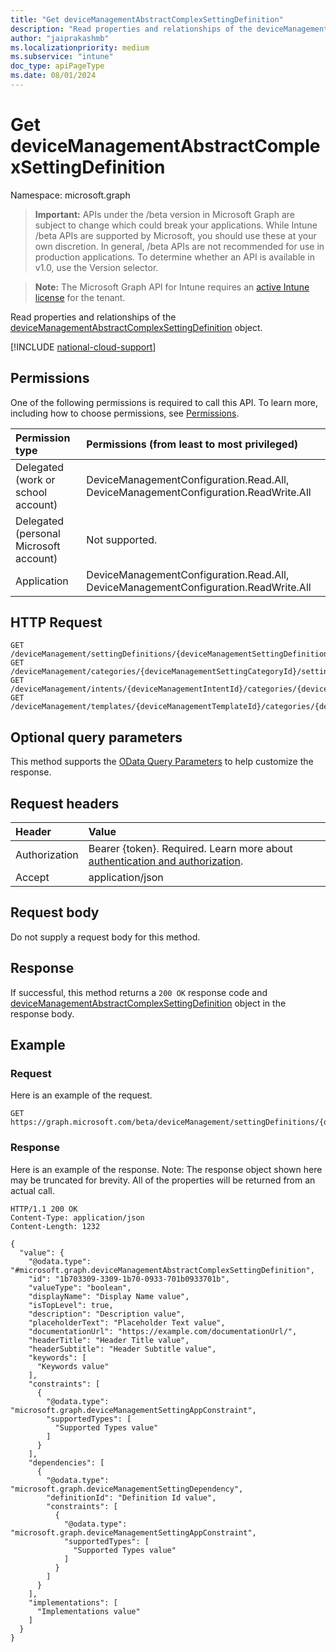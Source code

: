 ```yaml
---
title: "Get deviceManagementAbstractComplexSettingDefinition"
description: "Read properties and relationships of the deviceManagementAbstractComplexSettingDefinition object."
author: "jaiprakashmb"
ms.localizationpriority: medium
ms.subservice: "intune"
doc_type: apiPageType
ms.date: 08/01/2024
---
```


# Get deviceManagementAbstractComplexSettingDefinition

Namespace: microsoft.graph

> **Important:** APIs under the /beta version in Microsoft Graph are subject to change which could break your applications. While Intune /beta APIs are supported by Microsoft, you should use these at your own discretion. In general, /beta APIs are not recommended for use in production applications. To determine whether an API is available in v1.0, use the Version selector.

> **Note:** The Microsoft Graph API for Intune requires an [active Intune license](https://go.microsoft.com/fwlink/?linkid=839381) for the tenant.

Read properties and relationships of the [deviceManagementAbstractComplexSettingDefinition](../resources/intune-deviceintent-devicemanagementabstractcomplexsettingdefinition.md) object.

[!INCLUDE [national-cloud-support](../../includes/all-clouds.md)]

## Permissions
One of the following permissions is required to call this API. To learn more, including how to choose permissions, see [Permissions](/graph/permissions-reference).

|Permission type|Permissions (from least to most privileged)|
|:---|:---|
|Delegated (work or school account)|DeviceManagementConfiguration.Read.All, DeviceManagementConfiguration.ReadWrite.All|
|Delegated (personal Microsoft account)|Not supported.|
|Application|DeviceManagementConfiguration.Read.All, DeviceManagementConfiguration.ReadWrite.All|

## HTTP Request
<!-- {
  "blockType": "ignored"
}
-->
``` http
GET /deviceManagement/settingDefinitions/{deviceManagementSettingDefinitionId}
GET /deviceManagement/categories/{deviceManagementSettingCategoryId}/settingDefinitions/{deviceManagementSettingDefinitionId}
GET /deviceManagement/intents/{deviceManagementIntentId}/categories/{deviceManagementIntentSettingCategoryId}/settingDefinitions/{deviceManagementSettingDefinitionId}
GET /deviceManagement/templates/{deviceManagementTemplateId}/categories/{deviceManagementTemplateSettingCategoryId}/settingDefinitions/{deviceManagementSettingDefinitionId}
```

## Optional query parameters
This method supports the [OData Query Parameters](/graph/query-parameters) to help customize the response.

## Request headers
|Header|Value|
|:---|:---|
|Authorization|Bearer {token}. Required. Learn more about [authentication and authorization](/graph/auth/auth-concepts).|
|Accept|application/json|

## Request body
Do not supply a request body for this method.

## Response
If successful, this method returns a `200 OK` response code and [deviceManagementAbstractComplexSettingDefinition](../resources/intune-deviceintent-devicemanagementabstractcomplexsettingdefinition.md) object in the response body.

## Example

### Request
Here is an example of the request.
``` http
GET https://graph.microsoft.com/beta/deviceManagement/settingDefinitions/{deviceManagementSettingDefinitionId}
```

### Response
Here is an example of the response. Note: The response object shown here may be truncated for brevity. All of the properties will be returned from an actual call.
``` http
HTTP/1.1 200 OK
Content-Type: application/json
Content-Length: 1232

{
  "value": {
    "@odata.type": "#microsoft.graph.deviceManagementAbstractComplexSettingDefinition",
    "id": "1b703309-3309-1b70-0933-701b0933701b",
    "valueType": "boolean",
    "displayName": "Display Name value",
    "isTopLevel": true,
    "description": "Description value",
    "placeholderText": "Placeholder Text value",
    "documentationUrl": "https://example.com/documentationUrl/",
    "headerTitle": "Header Title value",
    "headerSubtitle": "Header Subtitle value",
    "keywords": [
      "Keywords value"
    ],
    "constraints": [
      {
        "@odata.type": "microsoft.graph.deviceManagementSettingAppConstraint",
        "supportedTypes": [
          "Supported Types value"
        ]
      }
    ],
    "dependencies": [
      {
        "@odata.type": "microsoft.graph.deviceManagementSettingDependency",
        "definitionId": "Definition Id value",
        "constraints": [
          {
            "@odata.type": "microsoft.graph.deviceManagementSettingAppConstraint",
            "supportedTypes": [
              "Supported Types value"
            ]
          }
        ]
      }
    ],
    "implementations": [
      "Implementations value"
    ]
  }
}
```

